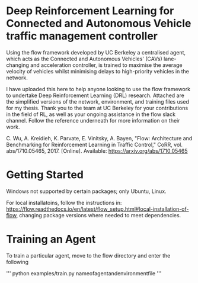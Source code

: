 # Deep Reinforcement Learning for Connected and Autonomous Vehicle traffic management controller

Using the flow framework developed by UC Berkeley a centralised agent, which acts as the Connected and Autonomous Vehicles' (CAVs) lane-changing and acceleration controller, is trained to maximise the average velocity of vehicles whilst minimising delays to high-priority vehicles in the network. 

I have uploaded this here to help anyone looking to use the flow framework to undertake Deep Reinforcement Learning (DRL) research. Attached are the simplified versions of the network, environment, and training files used for my thesis. Thank you to the team at UC Berkeley for your contributions in the field of RL, as well as your ongoing assistance in the flow slack channel. Follow the reference underneath for more information on their work.

C. Wu, A. Kreidieh, K. Parvate, E. Vinitsky, A. Bayen, "Flow: Architecture and Benchmarking for Reinforcement Learning in Traffic Control," CoRR, vol. abs/1710.05465, 2017. [Online]. Available: https://arxiv.org/abs/1710.05465

# Getting Started

Windows not supported by certain packages; only Ubuntu, Linux. 

For local installatoins, follow the instructions in: https://flow.readthedocs.io/en/latest/flow_setup.html#local-installation-of-flow, changing package versions where needed to meet dependencies. 

# Training an Agent

To train a particular agent, move to the flow directory and enter the following

'''
python examples/train.py nameofagentandenvironmentfile
'''
